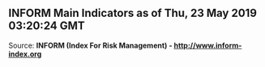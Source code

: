 ## INFORM Main Indicators as of Thu, 23 May 2019 03:20:24 GMT

Source: **INFORM (Index For Risk Management) - http://www.inform-index.org**